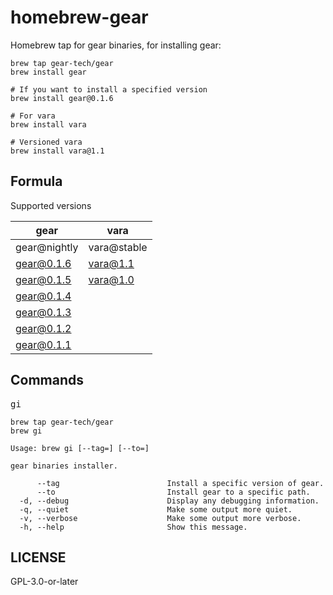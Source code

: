 # homebrew-gear

Homebrew tap for gear binaries, for installing gear:

```
brew tap gear-tech/gear
brew install gear

# If you want to install a specified version
brew install gear@0.1.6

# For vara
brew install vara

# Versioned vara
brew install vara@1.1
```

## Formula

Supported versions

| gear         | vara        |
| ------------ | ----------- |
| gear@nightly | vara@stable |
| gear@0.1.6   | vara@1.1    |
| gear@0.1.5   | vara@1.0    |
| gear@0.1.4   |             |
| gear@0.1.3   |             |
| gear@0.1.2   |             |
| gear@0.1.1   |             |

## Commands

<kbd>gi</kbd>

```
brew tap gear-tech/gear
brew gi

Usage: brew gi [--tag=] [--to=]

gear binaries installer.

      --tag                        Install a specific version of gear.
      --to                         Install gear to a specific path.
  -d, --debug                      Display any debugging information.
  -q, --quiet                      Make some output more quiet.
  -v, --verbose                    Make some output more verbose.
  -h, --help                       Show this message.
```

## LICENSE

GPL-3.0-or-later
